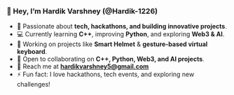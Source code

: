 ### 👋 Hey, I’m Hardik Varshney (@Hardik-1226)  

- 🚀 Passionate about **tech, hackathons, and building innovative projects**.  
- 💻 Currently learning **C++**, improving **Python**, and exploring **Web3 & AI**.  
- 🔧 Working on projects like **Smart Helmet** & **gesture-based virtual keyboard**.  
- 🤝 Open to collaborating on **C++, Python, Web3, and AI projects**.   
- 📩 Reach me at **hardikvarshney5@gmail.com**  
- ⚡ Fun fact: I love hackathons, tech events, and exploring new challenges!  

<!---  
Hardik-1226/Hardik-1226 is a ✨ special ✨ repository because its `README.md` (this file) appears on your GitHub profile.  
You can click the Preview link to take a look at your changes.  
--->
